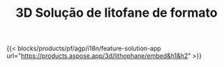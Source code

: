 ﻿---
title: 3D Solução de litofane de formato 
weight: 7730
url: /pt/lithophane
limit: 
description: Crie seu litofane a partir do arquivo 3D de qualquer dispositivo
---
{{< blocks/products/pf/agp/i18n/feature-solution-app url="https://products.aspose.app/3d/lithophane/embed&h1&h2" >}} 
